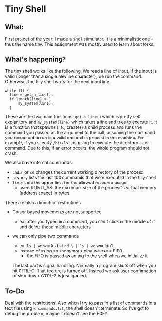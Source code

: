 # Tiny Shell

## What:
First project of the year: I made a shell stimulator. It is a minimalistic one - thus the name tiny. 
This assignment was mostly used to learn about forks.

## What's happening?

The tiny shell works like the following. We read a line of input, if the input is valid (longer than a single newline character),
we run the command. Otherwise, the tiny shell waits for the next input line.  
 
``` 
while (1) { 
  line = get_a_line();
  if length(line) > 1
      my_system(line); 
  }
  ```
  
 These are the two main functions: `get_a_line()` which is pretty self explanitory and `my_system(line)` which takes a line and tries to execute it.
 It is a function that spawns (i.e., creates) a child process and runs the command you passed as the argument to the call,
 assuming the command you requested to run is
 a valid one and is present in the machine. For example, if you specify `/bin/ls` it is going to execute the directory lister command.
 Due to this, if an error occurs, the whole program should not crash.
 
 We also have internal commands:
  - `chdir` or `cd` changes the current working directory of the process
  - `history` lists the last 100 commands that were executed in the tiny shell
  - `limit` sets the upper limit for the allowed resource usage
    - used RLIMIT_AS: the maximum size of the process's virtual memory (address space) in bytes
    
 There are also a bunch of restrictions:
- Cursor based movements are not supported
  - ex. after you typed in a command, you can't click in the middle of it and delete those middle characters
- we can only pipe two commands
  - ex. `ls | wc` works but `cd \ | ls | wc` wouldn't
  - instead of using an anonymous pipe we use a FIFO
    - the FIFO is passed as an arg to the shell when we initialize it
    
   The last part is signal handling. Normally a program shuts off when you hit CTRL-C. That feature is turned off. Instead we ask user
 confirmation of shut down. CTRL-Z is just ignored. 
 
 ## To-Do
 Deal with the restrictions! Also when I try to pass in a list of commands in a text file using `< commands.txt`, the shell doesn't
 terminate. So I've got to debug the problem, maybe it doesn't see the EOF?

 
